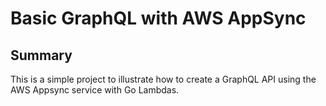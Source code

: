 # Basic GraphQL with AWS AppSync

## Summary

This is a simple project to illustrate how to create a GraphQL API using the AWS Appsync service with Go Lambdas.